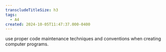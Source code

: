 ```yaml
---
transcludeTitleSize: h3
tags:
  - A4
created: 2024-10-05T11:47:37.000-0400
---
```

use proper code maintenance techniques and conventions when creating computer programs.